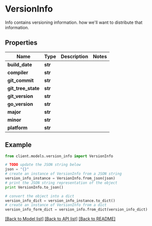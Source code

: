# VersionInfo

Info contains versioning information. how we'll want to distribute that information.

## Properties
Name | Type | Description | Notes
------------ | ------------- | ------------- | -------------
**build_date** | **str** |  | 
**compiler** | **str** |  | 
**git_commit** | **str** |  | 
**git_tree_state** | **str** |  | 
**git_version** | **str** |  | 
**go_version** | **str** |  | 
**major** | **str** |  | 
**minor** | **str** |  | 
**platform** | **str** |  | 

## Example

```python
from client.models.version_info import VersionInfo

# TODO update the JSON string below
json = "{}"
# create an instance of VersionInfo from a JSON string
version_info_instance = VersionInfo.from_json(json)
# print the JSON string representation of the object
print VersionInfo.to_json()

# convert the object into a dict
version_info_dict = version_info_instance.to_dict()
# create an instance of VersionInfo from a dict
version_info_form_dict = version_info.from_dict(version_info_dict)
```
[[Back to Model list]](../README.md#documentation-for-models) [[Back to API list]](../README.md#documentation-for-api-endpoints) [[Back to README]](../README.md)


